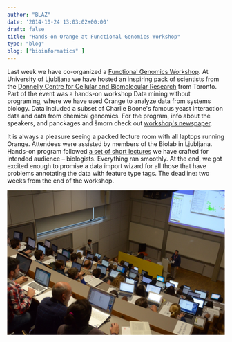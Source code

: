 ```yaml
---
author: "BLAZ"
date: '2014-10-24 13:03:02+00:00'
draft: false
title: "Hands-on Orange at Functional Genomics Workshop"
type: "blog"
blog: ["bioinformatics" ]
---
```


Last week we have co-organized a [Functional Genomics Workshop](http://biolab.github.io/functional-genomics-workshop/). At University of Ljubljana we have hosted an inspiring pack of scientists from the [Donnelly Centre for Cellular and Biomolecular Research](http://tdccbr.med.utoronto.ca/) from Toronto. Part of the event was a hands-on workshop Data mining without programing, where we have used Orange to analyze data from systems biology. Data included a subset of Charlie Boone's famous yeast interaction data and data from chemical genomics. For the program, info about the speakers, and panckages and šmorn check out [workshop's newspaper](fg-times.pdf).

It is always a pleasure seeing a packed lecture room with all laptops running Orange. Attendees were assisted by members of the Biolab in Ljubljana. Hands-on program followed [a set of short lectures](fungen-workshop-notes.pdf) we have crafted for intended audience – biologists. Everything ran smoothly. At the end, we got excited enough to promise a data import wizard for all those that have problems annotating the data with feature type tags. The deadline: two weeks from the end of the workshop.

![](fg-orange.jpg)
